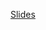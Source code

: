 [Slides](https://docs.google.com/presentation/d/1GwxtbG6mc7z8nyRHveGEw1Yv4RsU-J208M-qVYgrfH8/edit#slide=id.g6f72743fba_0_57)
